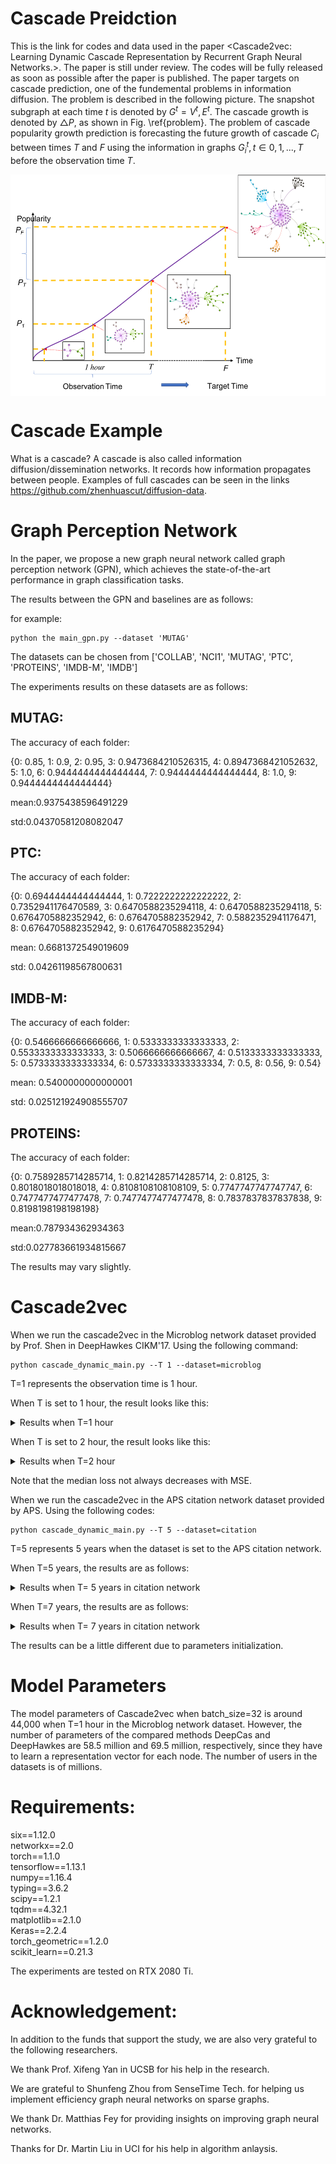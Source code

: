 # Cascade Preidction
This is the link for codes and data used in the paper <Cascade2vec: Learning Dynamic Cascade Representation by Recurrent Graph Neural Networks.>. The paper is still under review. The codes will be fully released as soon as possible after the paper is published. The paper targets on cascade prediction, one of the fundemental problems in information diffusion. The problem is described in the following picture. The snapshot subgraph at each time $t$ is denoted by $G^t={V^t, E^t}$. The cascade growth is denoted by $\triangle P$, as shown in Fig. \ref{problem}. The problem of cascade popularity growth prediction is forecasting the future growth of cascade $C_i$ between times $T$ and $F$ using the information in graphs ${G_i^t}, t \in {0, 1, ..., T}$ before the observation time $T$.

<img src="problem.png" height="354px" width="522px" align=center>


# Cascade Example
What is a cascade?
A cascade is also called information diffusion/dissemination networks. It records how information propagates between people. Examples of full cascades can be seen in the links https://github.com/zhenhuascut/diffusion-data.

# Graph Perception Network

In the paper, we propose a new graph neural network called graph perception network (GPN), which achieves the state-of-the-art performance in graph classification tasks. 

The results between the GPN and baselines are as follows:

for example:
```
python the main_gpn.py --dataset 'MUTAG'
```
The datasets can be chosen from ['COLLAB', 'NCI1', 'MUTAG', 'PTC', 'PROTEINS', 'IMDB-M', 'IMDB']

The experiments results on these datasets are as follows:
## MUTAG:
The accuracy of each folder:

{0: 0.85, 1: 0.9, 2: 0.95, 3: 0.9473684210526315, 4: 0.8947368421052632, 5: 1.0, 6: 0.9444444444444444, 7: 0.9444444444444444, 8: 1.0, 9: 0.9444444444444444}

mean:0.9375438596491229

std:0.04370581208082047

## PTC:

The accuracy of each folder:

{0: 0.6944444444444444, 1: 0.7222222222222222, 2: 0.7352941176470589, 3: 0.6470588235294118, 4: 0.6470588235294118, 5: 0.6764705882352942, 6: 0.6764705882352942, 7: 0.5882352941176471, 8: 0.6764705882352942, 9: 0.6176470588235294}

mean: 0.6681372549019609

std: 0.04261198567800631

## IMDB-M:

The accuracy of each folder:

{0: 0.5466666666666666, 1: 0.5333333333333333, 2: 0.5533333333333333, 3: 0.5066666666666667, 4: 0.5133333333333333, 5: 0.5733333333333334, 6: 0.5733333333333334, 7: 0.5, 8: 0.56, 9: 0.54}

mean: 0.5400000000000001

std: 0.025121924908555707

## PROTEINS:

The accuracy of each folder:

{0: 0.7589285714285714, 1: 0.8214285714285714, 2: 0.8125, 3: 0.8018018018018018, 4: 0.8108108108108109, 5: 0.7747747747747747, 6: 0.7477477477477478, 7: 0.7477477477477478, 8: 0.7837837837837838, 9: 0.8198198198198198}

mean:0.787934362934363

std:0.027783661934815667

The results may vary slightly.


# Cascade2vec
When we run the cascade2vec in the Microblog network dataset provided by Prof. Shen in DeepHawkes CIKM'17.
Using the following command: 
```
python cascade_dynamic_main.py --T 1 --dataset=microblog
```
T=1 represents the observation time is 1 hour.

When T is set to 1 hour, the result looks like this:


<details>
<summary>Results when T=1 hour </summary>
<pre><code>

<pre style="box-sizing: border-box; overflow: auto; font-family: monospace; padding: 1px 0px; margin-top: 0px; margin-bottom: 0px; line-height: inherit; word-break: break-all; background-color: transparent; border: 0px; border-radius: 0px; vertical-align: baseline; text-size-adjust: auto;">epoch 0
average train loss 4.8758
median train loss 1.3386
average test loss 2.8691
median test loss 0.9733
epoch 1
average train loss 2.9229
median train loss 0.8689
average test loss 2.4599
median test loss 0.8198
epoch 2
average train loss 2.6231
median train loss 0.7962
average test loss 2.2960
median test loss 0.7010
epoch 3
average train loss 2.3933
median train loss 0.7215
average test loss 2.1476
median test loss 0.6715
epoch 4
average train loss 2.2379
median train loss 0.6713
average test loss 2.0935
median test loss 0.6796
epoch 5
average train loss 2.1241
median train loss 0.6101
average test loss 2.0858
median test loss 0.7025
epoch 6
average train loss 2.0639
median train loss 0.5935
average test loss 2.0528
median test loss 0.6494
epoch 7
average train loss 1.9872
median train loss 0.5380
average test loss 2.0514
median test loss 0.6606
epoch 8
average train loss 1.9295
median train loss 0.5655
average test loss 2.0459
median test loss 0.6322
epoch 9
average train loss 1.8665
median train loss 0.5614
average test loss 2.0905
median test loss 0.6440
epoch 10
average train loss 1.8226
median train loss 0.5436
average test loss 2.0527
median test loss 0.6685
epoch 11
average train loss 1.7725
median train loss 0.5369
average test loss 2.0919
median test loss 0.6718
epoch 12
average train loss 1.7443
median train loss 0.5170
average test loss 2.0549
median test loss 0.6213
epoch 13
average train loss 1.6918
median train loss 0.4971
average test loss 2.1149
median test loss 0.6520
epoch 14
average train loss 1.6498
median train loss 0.5133
average test loss 2.0606
median test loss 0.6487
epoch 15
average train loss 1.6119
median train loss 0.4789
average test loss 2.0513
median test loss 0.6791
epoch 16
average train loss 1.5770
median train loss 0.4720
average test loss 2.0377
median test loss 0.6126
epoch 17
average train loss 1.5369
median train loss 0.4179
average test loss 2.0484
median test loss 0.6330
epoch 18
average train loss 1.4985
median train loss 0.4149
average test loss 2.0545
median test loss 0.5850
epoch 19
average train loss 1.4762
median train loss 0.4145
average test loss 2.0448
median test loss 0.5788</pre>

</code></pre>
</details>

When T is set to 2 hour, the result looks like this:

<details>
<summary>Results when T=2 hour </summary>
<pre><code>

<pre style="box-sizing: border-box; overflow: auto; font-family: monospace; padding: 1px 0px; margin-top: 0px; margin-bottom: 0px; line-height: inherit; word-break: break-all; background-color: transparent; border: 0px; border-radius: 0px; vertical-align: baseline; text-size-adjust: auto;">epoch 0
average train loss 4.6583
median train loss 1.2830
average test loss 2.4496
median test loss 0.7771
epoch 1
average train loss 2.3603
median train loss 0.7230
average test loss 2.3273
median test loss 0.7151
epoch 2
average train loss 2.2610
median train loss 0.6689
average test loss 2.2859
median test loss 0.6834
epoch 3
average train loss 2.2054
median train loss 0.6440
average test loss 2.2404
median test loss 0.6598
epoch 4
average train loss 2.1663
median train loss 0.6297
average test loss 2.1774
median test loss 0.6207
epoch 5
average train loss 2.1317
median train loss 0.6138
average test loss 2.1516
median test loss 0.6173
epoch 6
average train loss 2.1049
median train loss 0.6027
average test loss 2.1302
median test loss 0.6084
epoch 7
average train loss 2.0848
median train loss 0.5953
average test loss 2.1190
median test loss 0.6123
epoch 8
average train loss 2.0666
median train loss 0.5868
average test loss 2.0947
median test loss 0.6060
epoch 9
average train loss 2.0496
median train loss 0.5814
average test loss 2.1081
median test loss 0.6098
epoch 10
average train loss 2.0330
median train loss 0.5803
average test loss 2.0889
median test loss 0.5950
epoch 11
average train loss 2.0180
median train loss 0.5717
average test loss 2.0889
median test loss 0.5929
epoch 12
average train loss 2.0017
median train loss 0.5692
average test loss 2.0705
median test loss 0.5922
epoch 13
average train loss 1.9868
median train loss 0.5647
average test loss 2.0307
median test loss 0.5823
epoch 14
average train loss 1.9768
median train loss 0.5627
average test loss 2.0464
median test loss 0.5795
epoch 15
average train loss 1.9590
median train loss 0.5601
average test loss 2.0402
median test loss 0.5708
epoch 16
average train loss 1.9472
median train loss 0.5577
average test loss 2.0195
median test loss 0.5724
epoch 17
average train loss 1.9349
median train loss 0.5517
average test loss 2.0108
median test loss 0.5603
epoch 18
average train loss 1.9252
median train loss 0.5526
average test loss 1.9995
median test loss 0.5625
epoch 19
average train loss 1.9112
median train loss 0.5489
average test loss 2.0159
median test loss 0.5619
epoch 20
average train loss 1.8998
median train loss 0.5466
average test loss 2.0060
median test loss 0.5544
epoch 21
average train loss 1.8871
median train loss 0.5437
average test loss 1.9950
median test loss 0.5546</pre>

</code></pre>
</details>

Note that the median loss not always decreases with MSE.


When we run the cascade2vec in the APS citation network dataset provided by APS.
Using the following codes:
```
python cascade_dynamic_main.py --T 5 --dataset=citation
```
T=5 represents 5 years when the dataset is set to the APS citation network.

When T=5 years, the results are as follows:
<details>
<summary>Results when T= 5 years in citation network </summary>
<pre><code>

<pre style="box-sizing: border-box; overflow: auto; font-family: monospace; padding: 1px 0px; margin-top: 0px; margin-bottom: 0px; line-height: inherit; word-break: break-all; background-color: transparent; border: 0px; border-radius: 0px; vertical-align: baseline; text-size-adjust: auto;">epoch 0
average train loss 3.5350
median train loss 1.3471
average test loss 2.0294
median train loss 0.8736
epoch 1
average train loss 1.7227
median train loss 0.7377
average test loss 1.5789
median train loss 0.6473
epoch 2
average train loss 1.5396
median train loss 0.6704
average test loss 1.5200
median train loss 0.6141
epoch 3
average train loss 1.4918
median train loss 0.6564
average test loss 1.4904
median train loss 0.6092
epoch 4
average train loss 1.4689
median train loss 0.6438
average test loss 1.4547
median train loss 0.5974
epoch 5
average train loss 1.4546
median train loss 0.6385
average test loss 1.4243
median train loss 0.5967
epoch 6
average train loss 1.4423
median train loss 0.6347
average test loss 1.4201
median train loss 0.5901
epoch 7
average train loss 1.4341
median train loss 0.6307
average test loss 1.4172
median train loss 0.5828
epoch 8
average train loss 1.4272
median train loss 0.6316
average test loss 1.4133
median train loss 0.5747
epoch 9
average train loss 1.4209
median train loss 0.6276
average test loss 1.4146
median train loss 0.5860
epoch 10
average train loss 1.4167
median train loss 0.6275
average test loss 1.4159
median train loss 0.5868
epoch 11
average train loss 1.4119
median train loss 0.6222
average test loss 1.4122
median train loss 0.5864
epoch 12
average train loss 1.4071
median train loss 0.6208
average test loss 1.4090
median train loss 0.5817
epoch 13
average train loss 1.4034
median train loss 0.6190
average test loss 1.4095
median train loss 0.5786
epoch 14
average train loss 1.3990
median train loss 0.6196
average test loss 1.4117
median train loss 0.5842
epoch 15
average train loss 1.3954
median train loss 0.6152
average test loss 1.4109
median train loss 0.5866
epoch 16
average train loss 1.3917
median train loss 0.6151
average test loss 1.4100
median train loss 0.5840
epoch 17
average train loss 1.3880
median train loss 0.6140
average test loss 1.4090
median train loss 0.5930</pre>

</code></pre>
</details>

When T=7 years, the results are as follows:

<details>
<summary>Results when T= 7 years in citation network </summary>
<pre><code>

<pre style="box-sizing: border-box; overflow: auto; font-family: monospace; padding: 1px 0px; margin-top: 0px; margin-bottom: 0px; line-height: inherit; word-break: break-all; background-color: transparent; border: 0px; border-radius: 0px; vertical-align: baseline; text-size-adjust: auto;">epoch 0
average train loss 3.0474
median train loss 1.2860
average test loss 1.9036
median train loss 0.9087
epoch 1
average train loss 1.5922
median train loss 0.7147
average test loss 1.3999
median train loss 0.6246
epoch 2
average train loss 1.4265
median train loss 0.6547
average test loss 1.3661
median train loss 0.5977
epoch 3
average train loss 1.3900
median train loss 0.6438
average test loss 1.3553
median train loss 0.5938
epoch 4
average train loss 1.3723
median train loss 0.6313
average test loss 1.3604
median train loss 0.5840
epoch 5
average train loss 1.3591
median train loss 0.6203
average test loss 1.3478
median train loss 0.5681
epoch 6
average train loss 1.3465
median train loss 0.6169
average test loss 1.3488
median train loss 0.5688
epoch 7
average train loss 1.3344
median train loss 0.6067
average test loss 1.3600
median train loss 0.5842
epoch 8
average train loss 1.3363
median train loss 0.6038
average test loss 1.3407
median train loss 0.5629
epoch 9
average train loss 1.3221
median train loss 0.5985
average test loss 1.3361
median train loss 0.5667
epoch 10
average train loss 1.3168
median train loss 0.5943
average test loss 1.3256
median train loss 0.5674
epoch 11
average train loss 1.3113
median train loss 0.5892
average test loss 1.3251
median train loss 0.5629
epoch 12
average train loss 1.3071
median train loss 0.5869
average test loss 1.3239
median train loss 0.5575
epoch 13
average train loss 1.3015
median train loss 0.5843
average test loss 1.3113
median train loss 0.5570
epoch 14
average train loss 1.2983
median train loss 0.5831
average test loss 1.3154
median train loss 0.5586
epoch 15
average train loss 1.2934
median train loss 0.5806
average test loss 1.3152
median train loss 0.5600
epoch 16
average train loss 1.2917
median train loss 0.5789
average test loss 1.3128
median train loss 0.5578
epoch 17
average train loss 1.2890
median train loss 0.5774
average test loss 1.3103
median train loss 0.5552</pre>

</code></pre>
</details>

The results can be a little different due to parameters initialization.

# Model Parameters
The model parameters of Cascade2vec when batch_size=32 is around 44,000 when T=1 hour in the Microblog network dataset. However, the number of parameters of the compared methods DeepCas and DeepHawkes are 58.5 million and 69.5 million, respectively, since they have to learn a representation vector for each node. The number of users in the datasets is of millions.

# Requirements:
<div>six==1.12.0</div><div>networkx==2.0</div><div>torch==1.1.0</div><div>tensorflow==1.13.1</div><div>numpy==1.16.4</div><div>typing==3.6.2</div><div>scipy==1.2.1</div><div>tqdm==4.32.1</div><div>matplotlib==2.1.0</div><div>Keras==2.2.4</div><div>torch_geometric==1.2.0</div><div>scikit_learn==0.21.3</div>

The experiments are tested on RTX 2080 Ti.

# Acknowledgement:
In addition to the funds that support the study, we are also very grateful to the following researchers.

We thank Prof. Xifeng Yan in UCSB for his help in the research.

We are grateful to Shunfeng Zhou from SenseTime Tech. for helping us implement efficiency graph neural networks on sparse graphs.

We thank Dr. Matthias Fey for providing insights on improving graph neural networks. 

Thanks for Dr. Martin Liu in UCI for his help in algorithm anlaysis.
